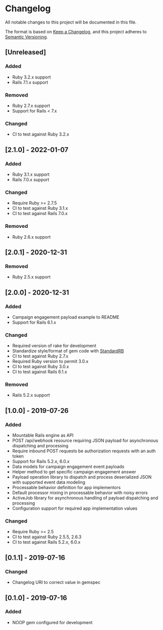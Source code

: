 # Changelog
All notable changes to this project will be documented in this file.

The format is based on [Keep a Changelog](https://keepachangelog.com/en/1.0.0/),
and this project adheres to [Semantic Versioning](https://semver.org/spec/v2.0.0.html).

## [Unreleased]
### Added
- Ruby 3.2.x support
- Rails 7.1.x support

### Removed
- Ruby 2.7.x support
- Support for Rails < 7.x

### Changed
- CI to test against Ruby 3.2.x

## [2.1.0] - 2022-01-07
### Added
- Ruby 3.1.x support
- Rails 7.0.x support

### Changed
- Require Ruby >= 2.7.5
- CI to test against Ruby 3.1.x
- CI to test against Rails 7.0.x

### Removed
- Ruby 2.6.x support

## [2.0.1] - 2020-12-31
### Removed
- Ruby 2.5.x support

## [2.0.0] - 2020-12-31
### Added
- Campaign engagement payload example to README
- Support for Rails 6.1.x

### Changed
- Required version of rake for development
- Standardize style/format of gem code with [StandardRB](https://github.com/testdouble/standard)
- CI to test against Ruby 2.7.x
- Required Ruby version to permit 3.0.x
- CI to test against Ruby 3.0.x
- CI to test against Rails 6.1.x

### Removed
- Rails 5.2.x support

## [1.0.0] - 2019-07-26
### Added
- Mountable Rails engine as API
- POST /api/webhook resource requiring JSON payload for asynchronous dispatching and processing
- Require inbound POST requests be authorization requests with an auth token
- Support for Rails 5.2.x, 6.0.x
- Data models for campaign engagement event payloads
- Helper method to get specific campaign engagement answer
- Payload operation library to dispatch and process deserialized JSON with supported event data modeling
- Processable behavior definition for app implementors
- Default processor mixing in processable behavior with noisy errors
- ActiveJob library for asynchronous handling of payload dispatching and processing
- Configuration support for required app implementation values

### Changed
- Require Ruby >= 2.5
- CI to test against Ruby 2.5.5, 2.6.3
- CI to test against Rails 5.2.x, 6.0.x

## [0.1.1] - 2019-07-16
### Changed
- Changelog URI to correct value in gemspec

## [0.1.0] - 2019-07-16
### Added
- NOOP gem configured for development

